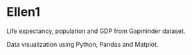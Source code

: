 # Ellen1

Life expectancy, population and GDP from Gapminder dataset.

Data visualization using Python, Pandas and Matplot. 

